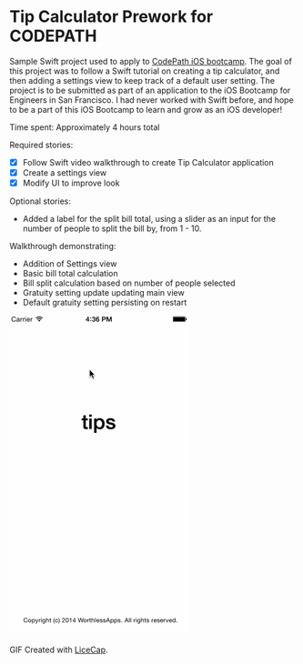 # Tip Calculator Prework for CODEPATH

Sample Swift project used to apply to [CodePath iOS bootcamp](https://courses.codepath.com/snippets/intro_to_ios/thanks_for_applying).
The goal of this project was to follow a Swift tutorial on creating a tip calculator, and then adding a settings view to keep track of a default user setting. The project is to be submitted as part of an application to the iOS Bootcamp for Engineers in San Francisco.
I had never worked with Swift before, and hope to be a part of this iOS Bootcamp to learn and grow as an iOS developer!

Time spent: Approximately 4 hours total

Required stories: 
* [x] Follow Swift video walkthrough to create Tip Calculator application
* [x] Create a settings view
* [x] Modify UI to improve look

Optional stories:
* Added a label for the split bill total, using a slider as an input for the number of people to split the bill by, from 1 - 10.

Walkthrough demonstrating:
- Addition of Settings view
- Basic bill total calculation
- Bill split calculation based on number of people selected
- Gratuity setting update updating main view
- Default gratuity setting persisting on restart

![Video Walkthrough](tipsWalkthrough.gif)

GIF Created with [LiceCap](http://www.cockos.com/licecap/).
